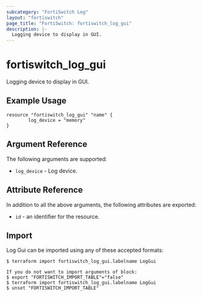 ```yaml
---
subcategory: "FortiSwitch Log"
layout: "fortiswitch"
page_title: "FortiSwitch: fortiswitch_log_gui"
description: |-
  Logging device to display in GUI.
---
```


# fortiswitch_log_gui
Logging device to display in GUI.

## Example Usage

```hcl
resource "fortiswitch_log_gui" "name" {
        log_device = "memory"
}
```

## Argument Reference

The following arguments are supported:

* `log_device` - Log device.


## Attribute Reference

In addition to all the above arguments, the following attributes are exported:
* `id` - an identifier for the resource.

## Import

Log Gui can be imported using any of these accepted formats:
```
$ terraform import fortiswitch_log_gui.labelname LogGui

If you do not want to import arguments of block:
$ export "FORTISWITCH_IMPORT_TABLE"="false"
$ terraform import fortiswitch_log_gui.labelname LogGui
$ unset "FORTISWITCH_IMPORT_TABLE"
```
